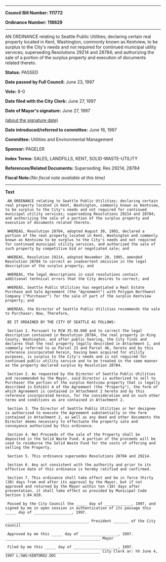 

********

**Council Bill Number: 111772**
   
**Ordinance Number: 118629**
********

 AN ORDINANCE relating to Seattle Public Utilities; declaring certain real property located in Kent, Washington, commonly known as Kentview, to be surplus to the City's needs and not required for continued municipal utility services; superseding Resolutions 29214 and 28784; and authorizing the sale of a portion of the surplus property and execution of documents related thereto.

**Status:** PASSED
   
**Date passed by Full Council:** June 23, 1997
   
**Vote:** 8-0
   
**Date filed with the City Clerk:** June 27, 1997
   
**Date of Mayor's signature:** June 27, 1997
   
[(about the signature date)](/~public/approvaldate.htm)
   
   
   
**Date introduced/referred to committee:** June 16, 1997
   
**Committee:** Utilities and Environmental Management
   
**Sponsor:** PAGELER
   
   
**Index Terms:** SALES, LANDFILLS, KENT, SOLID-WASTE-UTILITY

**References/Related Documents:** Superseding: Res 29214, 28784

**Fiscal Note:**_(No fiscal note available at this time)_

********

**Text**
   
```
 AN ORDINANCE relating to Seattle Public Utilities; declaring certain real property located in Kent, Washington, commonly known as Kentview, to be surplus to the City's needs and not required for continued municipal utility services; superseding Resolutions 29214 and 28784; and authorizing the sale of a portion of the surplus property and execution of documents related thereto.

 WHEREAS, Resolution 28784, adopted August 30, 1993, declared a portion of the real property located in Kent, Washington and commonly known as Kentview to be surplus to the City's needs and not required for continued municipal utility services, and authorized the sale of such property by competitive bid or negotiated sale; and

 WHEREAS, Resolution 29214, adopted November 20, 1995, amended Resolution 28784 to correct an inadvertent omission in the legal description of the surplus property; and

 WHEREAS, the legal descriptions in said resolutions contain additional technical errors that the City desires to correct; and

 WHEREAS, Seattle Public Utilities has negotiated a Real Estate Purchase and Sale Agreement (the "Agreement") with Polygon Northwest Company ("Purchaser") for the sale of part of the surplus Kentview property; and

 WHEREAS, the Director of Seattle Public Utilities recommends the sale to Purchaser; Now, Therefore,

 BE IT ORDAINED BY THE CITY OF SEATTLE AS FOLLOWS:

 Section 1. Pursuant to RCW 35.94.040 and to correct the legal description contained in Resolution 28784, the real property in King County, Washington, and after public hearing, the City finds and declares that the real property legally described in Attachment 1, and commonly referred to as Parcel 23 and Parcel 46, hereto and by this reference incorporated herein, having been acquired for utility purposes, is surplus to the City's needs and is not required for continued public utility service and to be treated in the same manner as the property declared surplus by Resolution 28784.

 Section 2. As requested by the Director of Seattle Public Utilities and recommended by the Mayor, said Director is authorized to sell to Purchaser the portion of the surplus Kentview property that is legally described in Exhibit A of the Agreement (the "Property"), the form of which Agreement is contained in Attachment 2 hereto and by this reference incorporated herein, for the consideration and on such other terms and conditions as are contained in Attachment 2.

 Section 3. The Director of Seattle Public Utilities or her designee is authorized to execute the Agreement substantially in the form contained in Attachment 2, as well as any deed and other documents the Director deems necessary to effectuate the property sale and conveyance authorized by this ordinance.

 Section 4. Net Proceeds of the sale of the Property shall be deposited in the Solid Waste Fund. A portion of the proceeds will be used to reimburse the Solid Waste Fund for the costs of offering and selling the Property.

 Section 5. This ordinance supersedes Resolutions 28784 and 29214.

 Section 6. Any act consistent with the authority and prior to its effective date of this ordinance is hereby ratified and confirmed.

 Section 7. This ordinance shall take effect and be in force thirty (30) days from and after its approval by the Mayor, but if not approved and returned by the Mayor within ten (10) days after presentation, it shall take effect as provided by Municipal Code Section 1.04.020.

 Passed by the City Council the _____ day of ____________, 1997, and signed by me in open session in authentication of its passage this _____ day of _________________, 1997.

 _____________________________________ President _______ of the City Council

 Approved by me this _____ day of _________________, 1997. ___________________________________________ Mayor

 Filed by me this _____ day of ____________________, 1997. ___________________________________________ City Clerk ar: hh June 4, 1997 L:SWU:KENTORD2.DOC

```
